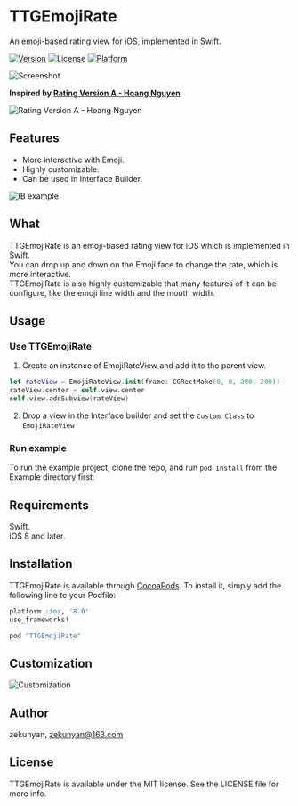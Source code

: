 # TTGEmojiRate
An emoji-based rating view for iOS, implemented in Swift. 

[![Version](https://img.shields.io/cocoapods/v/TTGEmojiRate.svg?style=flat)](http://cocoapods.org/pods/TTGEmojiRate)
[![License](https://img.shields.io/cocoapods/l/TTGEmojiRate.svg?style=flat)](http://cocoapods.org/pods/TTGEmojiRate)
[![Platform](https://img.shields.io/cocoapods/p/TTGEmojiRate.svg?style=flat)](http://cocoapods.org/pods/TTGEmojiRate)

![Screenshot](http://7nj2iz.com1.z0.glb.clouddn.com/TTGEmojiRate_screenshot.gif?refresh)

**Inspired by [Rating Version A - Hoang Nguyen](https://dribbble.com/shots/2211556-Rating-Version-A)**

![Rating Version A - Hoang Nguyen](http://7nj2iz.com1.z0.glb.clouddn.com/TTGEmojiRate_Dribbble.gif)

## Features
* More interactive with Emoji.
* Highly customizable.
* Can be used in Interface Builder.

![IB example](http://7nj2iz.com1.z0.glb.clouddn.com/TTGEmojiRate_1.png)

## What
TTGEmojiRate is an emoji-based rating view for iOS which is implemented in Swift.  
You can drop up and down on the Emoji face to change the rate, which is more interactive.  
TTGEmojiRate is also highly customizable that many features of it can be configure, like the emoji line width and the mouth width.

## Usage
### Use TTGEmojiRate

1. Create an instance of EmojiRateView and add it to the parent view.
```Swift
let rateView = EmojiRateView.init(frame: CGRectMake(0, 0, 200, 200))
rateView.center = self.view.center
self.view.addSubview(rateView)
```

2. Drop a view in the Interface builder and set the `Custom Class` to `EmojiRateView`

### Run example
To run the example project, clone the repo, and run `pod install` from the Example directory first.

## Requirements
Swift.  
iOS 8 and later.

## Installation
TTGEmojiRate is available through [CocoaPods](http://cocoapods.org). To install
it, simply add the following line to your Podfile:

```ruby
platform :ios, '8.0'
use_frameworks!

pod "TTGEmojiRate"
```

## Customization
![Customization](http://7nj2iz.com1.z0.glb.clouddn.com/TTGEmojiRate_mark.png)

## Author
zekunyan, zekunyan@163.com

## License
TTGEmojiRate is available under the MIT license. See the LICENSE file for more info.
